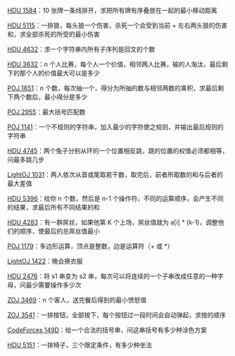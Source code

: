 [HDU 1584](https://github.com/Hapoa/Accepted/blob/master/04%20-%20%E5%8C%BA%E9%97%B4dp/001%20-%20HDU%201584.md)：10 张牌一条线排开，求把所有牌有序叠放在一起的最小移动距离

[HDU 5115](https://github.com/Hapoa/Accepted/blob/master/04%20-%20%E5%8C%BA%E9%97%B4dp/002%20-%20HDU%205115.md)：一排狼，每头狼一个伤害，杀死一个会受到当前 + 左右两头狼的伤害和，求全部杀死的所受的最小伤害

[HDU 4632](https://github.com/Hapoa/Accepted/blob/master/04%20-%20%E5%8C%BA%E9%97%B4dp/003%20-%20HDU%204632.md)：求一个字符串内所有子序列是回文的个数

[HDU 3632](https://github.com/Hapoa/Accepted/blob/master/04%20-%20%E5%8C%BA%E9%97%B4dp/004%20-%20HDU%203632.md)：n 个人比赛，每个人一个价值，相邻两人比赛，输的人淘汰，最后剩下的那个人的价值最大可以是多少

[POJ 1651](https://github.com/Hapoa/Accepted/blob/master/04%20-%20%E5%8C%BA%E9%97%B4dp/005%20-%20POJ%201651.md)：n 个数，每次抽一个，得分为所抽的数与相邻两数的乘积，求最后剩下两个数后，最小得分是多少

[POJ 2955](https://github.com/Hapoa/Accepted/blob/master/04%20-%20%E5%8C%BA%E9%97%B4dp/006%20-%20POJ%202955.md)：最大括号匹配数

[POJ 1141](https://github.com/Hapoa/Accepted/blob/master/04%20-%20%E5%8C%BA%E9%97%B4dp/007%20-%20POJ%201141.md)：一个不规则的字符串，加入最少的字符使之规则，并输出最后规则的字符串

[HDU 4745](https://github.com/Hapoa/Accepted/blob/master/04%20-%20%E5%8C%BA%E9%97%B4dp/008%20-%20HDU%204745.md)：两个兔子分别从环的一个位置相反跳，跳的位置的权值必须都相等，问最多跳几步

[LightOJ 1031](https://github.com/Hapoa/Accepted/blob/master/04%20-%20%E5%8C%BA%E9%97%B4dp/009%20-%20LightOJ%201031.md)：两人依次从首或尾取若干数，取完后，前者所取数的和与后者的最大差值

[HDU 5396](https://github.com/Hapoa/Accepted/blob/master/04%20-%20%E5%8C%BA%E9%97%B4dp/010%20-%20HDU%205396.md)：给你 n 个数，然后是 n-1 个操作符，不同的运算顺序，会产生不同的结果，求最后所有不同结果的和

[HDU 4283](https://github.com/Hapoa/Accepted/blob/master/04%20-%20%E5%8C%BA%E9%97%B4dp/011%20-%20HDU%204283.md)：有一群屌丝，如果他第 K 个上场，屌丝值就为 a[i] * (k-1)，调整他们的顺序，使最后的总屌丝值最小

[POJ 1179](https://github.com/Hapoa/Accepted/blob/master/04%20-%20%E5%8C%BA%E9%97%B4dp/012%20-%20POJ%201179.md)：多边形运算，顶点是整数，边是运算符（+ 或 *）

[LightOJ 1422](https://github.com/Hapoa/Accepted/blob/master/04%20-%20%E5%8C%BA%E9%97%B4dp/013%20-%20LightOJ%201422.md)：晚会换衣服

[HDU 2476](https://github.com/Hapoa/Accepted/blob/master/04%20-%20%E5%8C%BA%E9%97%B4dp/014%20-%20HDU%202476.md)：将 s1 串变为 s2 串，每次可以将连续的一个子串改成任意的一种字母，问最少需要操作多少次

[ZOJ 3469](https://github.com/Hapoa/Accepted/blob/master/04%20-%20%E5%8C%BA%E9%97%B4dp/015%20-%20ZOJ%203469.md)：n 个客人，送完餐后得到的最小愤怒值

[ZOJ 3541](https://github.com/Hapoa/Accepted/blob/master/04%20-%20%E5%8C%BA%E9%97%B4dp/016%20-%20ZOJ%203541.md)：一排按钮，全部按下，每个按钮过一段时间会自动弹起，求按的顺序

[CodeForces 149D](https://github.com/Hapoa/Accepted/blob/master/04%20-%20%E5%8C%BA%E9%97%B4dp/017%20-%20CodeForces%20149D.md)：给一个合法的括号串，问这串括号有多少种涂色方案

[HDU 5151](https://github.com/Hapoa/Accepted/blob/master/04%20-%20%E5%8C%BA%E9%97%B4dp/018%20-%20HDU%205151.md)：一排椅子，三个限定条件，有多少种坐法
